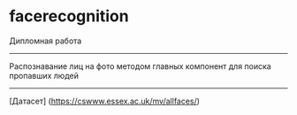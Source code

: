 # facerecognition

Дипломная работа
***
Распознавание лиц на фото методом главных компонент для поиска пропавших людей
***
[Датасет] (https://cswww.essex.ac.uk/mv/allfaces/)
